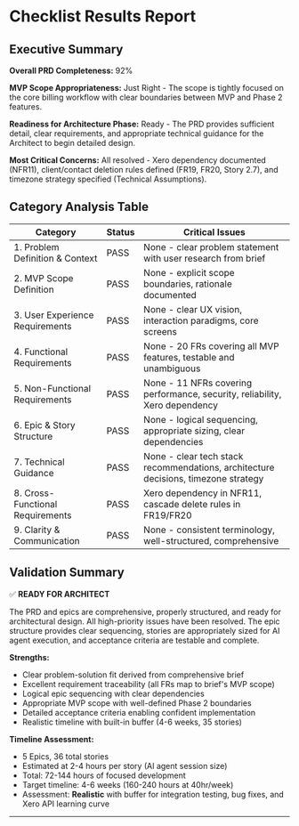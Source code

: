 # Checklist Results Report

## Executive Summary

**Overall PRD Completeness:** 92%

**MVP Scope Appropriateness:** Just Right - The scope is tightly focused on the core billing workflow with clear boundaries between MVP and Phase 2 features.

**Readiness for Architecture Phase:** Ready - The PRD provides sufficient detail, clear requirements, and appropriate technical guidance for the Architect to begin detailed design.

**Most Critical Concerns:** All resolved - Xero dependency documented (NFR11), client/contact deletion rules defined (FR19, FR20, Story 2.7), and timezone strategy specified (Technical Assumptions).

## Category Analysis Table

| Category                         | Status  | Critical Issues |
| -------------------------------- | ------- | --------------- |
| 1. Problem Definition & Context  | PASS    | None - clear problem statement with user research from brief |
| 2. MVP Scope Definition          | PASS    | None - explicit scope boundaries, rationale documented |
| 3. User Experience Requirements  | PASS    | None - clear UX vision, interaction paradigms, core screens |
| 4. Functional Requirements       | PASS    | None - 20 FRs covering all MVP features, testable and unambiguous |
| 5. Non-Functional Requirements   | PASS    | None - 11 NFRs covering performance, security, reliability, Xero dependency |
| 6. Epic & Story Structure        | PASS    | None - logical sequencing, appropriate sizing, clear dependencies |
| 7. Technical Guidance            | PASS    | None - clear tech stack recommendations, architecture decisions, timezone strategy |
| 8. Cross-Functional Requirements | PASS    | Xero dependency in NFR11, cascade delete rules in FR19/FR20 |
| 9. Clarity & Communication       | PASS    | None - consistent terminology, well-structured, comprehensive |

## Validation Summary

✅ **READY FOR ARCHITECT**

The PRD and epics are comprehensive, properly structured, and ready for architectural design. All high-priority issues have been resolved. The epic structure provides clear sequencing, stories are appropriately sized for AI agent execution, and acceptance criteria are testable and complete.

**Strengths:**
- Clear problem-solution fit derived from comprehensive brief
- Excellent requirement traceability (all FRs map to brief's MVP scope)
- Logical epic sequencing with clear dependencies
- Appropriate MVP scope with well-defined Phase 2 boundaries
- Detailed acceptance criteria enabling confident implementation
- Realistic timeline with built-in buffer (4-6 weeks, 35 stories)

**Timeline Assessment:**
- 5 Epics, 36 total stories
- Estimated at 2-4 hours per story (AI agent session size)
- Total: 72-144 hours of focused development
- Target timeline: 4-6 weeks (160-240 hours at 40hr/week)
- Assessment: **Realistic** with buffer for integration testing, bug fixes, and Xero API learning curve

---
